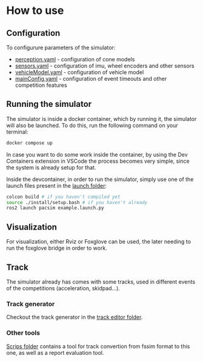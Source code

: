 # How to use

## Configuration

To configurure parameters of the simulator:
- [perception.yaml](../config/perception.yaml) - configuration of cone models
- [sensors.yaml](../config/sensors.yaml) - configuration of imu, wheel encoders and other sensors
- [vehicleModel.yaml](../config/vehicleModel.yaml) - configuration of vehicle model
- [mainConfig.yaml](../config/mainConfig.yaml) - configuration of event timeouts and other competition features

## Running the simulator

The simulator is inside a docker container, which by running it, the simulator will also be launched. To do this, run the following command on your terminal:

```bash
docker compose up
```

In case you want to do some work inside the container, by using the Dev Containers extension in VSCode the process becomes very simple, since the system is already setup for that.

Inside the devcontainer, in order to run the simulator, simply use one of the launch files present in the [launch folder](../launch/):

```sh
colcon build # if you haven't compiled yet
source ./install/setup.bash # if you haven't already
ros2 launch pacsim example.launch.py
```

## Visualization

For visualization, either Rviz or Foxglove can be used, the later needing to run the foxglove bridge in order to work.

## Track

The simulator already has comes with some tracks, used in different events of the competitions (acceleration, skidpad...).

### Track generator

Checkout the track generator in the [track editor folder](../track_editor/).


### Other tools

[Scrips folder](../scripts/) contains a tool for track convertion from fssim format to this one, as well as a report evaluation tool.
